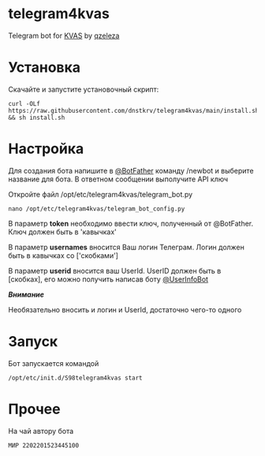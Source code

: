 # telegram4kvas
Telegram bot for [KVAS](https://github.com/qzeleza/kvas) by [qzeleza](https://github.com/qzeleza)

# Установка
Скачайте и запустите установочный скрипт:
```
curl -OLf https://raw.githubusercontent.com/dnstkrv/telegram4kvas/main/install.sh && sh install.sh
```
# Настройка
Для создания бота напишите в [@BotFather](https://t.me/BotFather) команду /newbot и выберите название для бота. В ответном сообщении выполучите API ключ

Откройте файл /opt/etc/telegram4kvas/telegram_bot.py
```
nano /opt/etc/telegram4kvas/telegram_bot_config.py
```
В параметр **token** необходимо ввести ключ, полученный от @BotFather. Ключ должен быть в 'кавычках'

В параметр **usernames** вносится Ваш логин Телеграм. Логин должен быть в кавычках со ['скобками']

В параметр **userid** вносится ваш UserId. UserID должен быть в [скобках], его можно получить написав боту [@UserInfoBot](https://t.me/userinfobot)

***Внимание***

Необязательно вносить и логин и UserId, достаточно чего-то одного


# Запуск
Бот запускается командой 
```
/opt/etc/init.d/S98telegram4kvas start
```
# Прочее
На чай автору бота
```
МИР 2202201523445100
```
